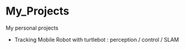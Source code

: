 # My_Projects

My personal projects

- Tracking Mobile Robot with turtlebot : perception / control / SLAM
